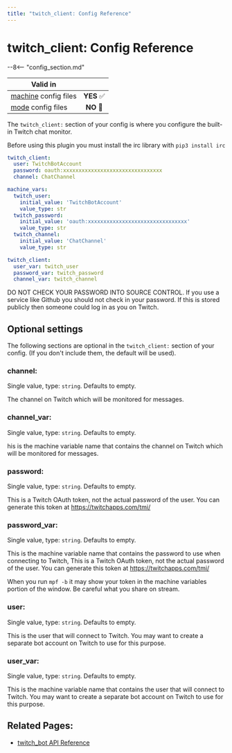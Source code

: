 ```yaml
---
title: "twitch_client: Config Reference"
---
```


# twitch_client: Config Reference

--8<-- "config_section.md"

| Valid in | |
|-----|:----:|
|[machine](instructions/machine_config.md) config files |**YES** :white_check_mark:|
|[mode](instructions/mode_config.md) config files|**NO** :no_entry_sign:|

The `twitch_client:` section of your config is where you configure the
built-in Twitch chat monitor.

Before using this plugin you must install the irc library with
`pip3 install irc`

``` yaml
twitch_client:
  user: TwitchBotAccount
  password: oauth:xxxxxxxxxxxxxxxxxxxxxxxxxxxxxxxx
  channel: ChatChannel
```

``` yaml
machine_vars:
  twitch_user:
    initial_value: 'TwitchBotAccount'
    value_type: str
  twitch_password:
    initial_value: 'oauth:xxxxxxxxxxxxxxxxxxxxxxxxxxxxxxxx'
    value_type: str
  twitch_channel:
    initial_value: 'ChatChannel'
    value_type: str

twitch_client:
  user_var: twitch_user
  password_var: twitch_password
  channel_var: twitch_channel
```

DO NOT CHECK YOUR PASSWORD INTO SOURCE CONTROL. If you use a service
like Github you should not check in your password. If this is stored
publicly then someone could log in as you on Twitch.

## Optional settings

The following sections are optional in the `twitch_client:` section of
your config. (If you don't include them, the default will be used).

### channel:

Single value, type: `string`. Defaults to empty.

The channel on Twitch which will be monitored for messages.

### channel_var:

Single value, type: `string`. Defaults to empty.

his is the machine variable name that contains the channel on Twitch
which will be monitored for messages.

### password:

Single value, type: `string`. Defaults to empty.

This is a Twitch OAuth token, not the actual password of the user. You
can generate this token at <https://twitchapps.com/tmi/>

### password_var:

Single value, type: `string`. Defaults to empty.

This is the machine variable name that contains the password to use when
connecting to Twitch, This is a Twitch OAuth token, not the actual
password of the user. You can generate this token at
<https://twitchapps.com/tmi/>

When you run `mpf -b` it may show your token in the machine variables
portion of the window. Be careful what you share on stream.

### user:

Single value, type: `string`. Defaults to empty.

This is the user that will connect to Twitch. You may want to create a
separate bot account on Twitch to use for this purpose.

### user_var:

Single value, type: `string`. Defaults to empty.

This is the machine variable name that contains the user that will
connect to Twitch. You may want to create a separate bot account on
Twitch to use for this purpose.

## Related Pages:

* [twitch_bot API Reference](../code/api_reference/core/twitch_bot.md)
